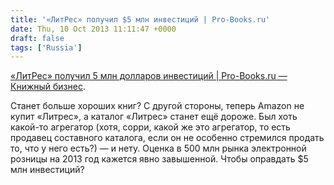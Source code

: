 ```yaml
---
title: '«ЛитРес» получил $5 млн инвестиций | Pro-Books.ru'
date: Thu, 10 Oct 2013 11:11:47 +0000
draft: false
tags: ['Russia']
---
```


[«ЛитРес» получил 5 млн долларов инвестиций | Pro-Books.ru — Книжный бизнес](http://pro-books.ru/news/3/13599).

Станет больше хороших книг? С другой стороны, теперь Amazon не купит «Литрес», а каталог «Литрес» станет ещё дороже. Был хоть какой-то агрегатор (хотя, сорри, какой же это агрегатор, то есть продавец составного каталога, если он не особенно стремился продать то, что у него есть?) — и нету. Оценка в 500 млн рынка электронной розницы на 2013 год кажется явно завышенной. Чтобы оправдать $5 млн инвестиций?